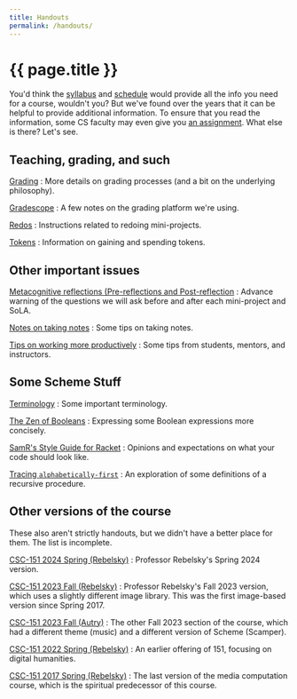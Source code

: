 ```yaml
---
title: Handouts
permalink: /handouts/
---
```

# {{ page.title }}

You'd think the [syllabus](../syllabus) and [schedule](../schedule) would provide all the info you need for a course, wouldn't you?  But we've found over the years that it can be helpful to provide additional information.  To ensure that you read the information, some CS faculty may even give you [an assignment](../assignments/survey).  What else is there?  Let's see.

## Teaching, grading, and such

<!-- Sam
[On teaching and learning](teaching)
  : A bit of philosophy (more or less).
-->

[Grading](grading)
  : More details on grading processes (and a bit on the underlying philosophy).

[Gradescope](gradescope)
  : A few notes on the grading platform we're using.

[Redos](redos)
  : Instructions related to redoing mini-projects.

[Tokens](tokens)
  : Information on gaining and spending tokens.

## Other important issues

<!-- Sam
[Accommodations and adjustments](accommodations)
  : Policies and practices (and why I use two terms)
-->

<!-- Sam
[Accessibility of Web pages](accessibility)
  : Why I try to keep pages accessible and who to report to when they're not.
-->

<!-- Sam
[Academic integrity](academic-integrity)
  : A long document that attempts to explain key issues of academic integrity in this course and in the discipline.
-->

<!-- Sam
[AI programming assistants](ai)
  : Some notes on why I discourage the use of AI programming assistants in my introductory classes.
-->

[Metacognitive reflections (Pre-reflections and Post-reflection](prepost)
  : Advance warning of the questions we will ask before and after each 
    mini-project and SoLA.

[Notes on taking notes](taking-notes)
  : Some tips on taking notes.

[Tips on working more productively](working-tips)
  : Some tips from students, mentors, and instructors.

## Some Scheme Stuff

[Terminology](terminology)
  : Some important terminology.

[The Zen of Booleans](zen-of-booleans)
  : Expressing some Boolean expressions more concisely.

[SamR's Style Guide for Racket](style-guide)
  : Opinions and expectations on what your code should look like.

[Tracing `alphabetically-first`](tracing-alphabetically-first)
  : An exploration of some definitions of a recursive procedure.

## Other versions of the course

These also aren't strictly handouts, but we didn't have a better place for them.  The list is incomplete.

[CSC-151 2024 Spring (Rebelsky)](https://rebelsky.cs.grinnell.edu/Courses/CSC151/2024Sp/)
  : Professor Rebelsky's Spring 2024 version.

[CSC-151 2023 Fall (Rebelsky)](https://rebelsky.cs.grinnell.edu/Courses/CSC151/2023Fa/)
  : Professor Rebelsky's Fall 2023 version, which uses a slightly different image library. This was the first image-based version since Spring 2017.

[CSC-151 2023 Fall (Autry)](https://csc151.cs.grinnell.edu)
  : The other Fall 2023 section of the course, which had a different theme (music) and a different version of Scheme (Scamper).

[CSC-151 2022 Spring (Rebelsky)](https://rebelsky.cs.grinnell.edu/Courses/CSC151/2022Sp)
  : An earlier offering of 151, focusing on digital humanities.

[CSC-151 2017 Spring (Rebelsky)](https://rebelsky.cs.grinnell.edu/Courses/CSC151/2017S)
  : The last version of the media computation course, which is the spiritual predecessor of this course.
